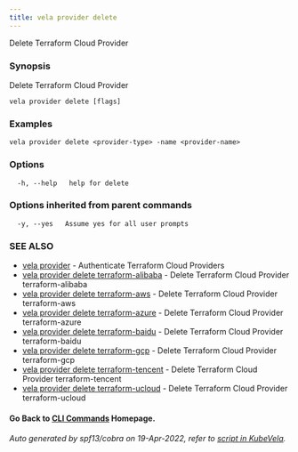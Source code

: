 ```yaml
---
title: vela provider delete
---
```


Delete Terraform Cloud Provider

### Synopsis

Delete Terraform Cloud Provider

```
vela provider delete [flags]
```

### Examples

```
vela provider delete <provider-type> -name <provider-name>
```

### Options

```
  -h, --help   help for delete
```

### Options inherited from parent commands

```
  -y, --yes   Assume yes for all user prompts
```

### SEE ALSO

* [vela provider](vela_provider)	 - Authenticate Terraform Cloud Providers
* [vela provider delete terraform-alibaba](vela_provider_delete_terraform-alibaba)	 - Delete Terraform Cloud Provider terraform-alibaba
* [vela provider delete terraform-aws](vela_provider_delete_terraform-aws)	 - Delete Terraform Cloud Provider terraform-aws
* [vela provider delete terraform-azure](vela_provider_delete_terraform-azure)	 - Delete Terraform Cloud Provider terraform-azure
* [vela provider delete terraform-baidu](vela_provider_delete_terraform-baidu)	 - Delete Terraform Cloud Provider terraform-baidu
* [vela provider delete terraform-gcp](vela_provider_delete_terraform-gcp)	 - Delete Terraform Cloud Provider terraform-gcp
* [vela provider delete terraform-tencent](vela_provider_delete_terraform-tencent)	 - Delete Terraform Cloud Provider terraform-tencent
* [vela provider delete terraform-ucloud](vela_provider_delete_terraform-ucloud)	 - Delete Terraform Cloud Provider terraform-ucloud

#### Go Back to [CLI Commands](vela) Homepage.


###### Auto generated by spf13/cobra on 19-Apr-2022, refer to [script in KubeVela](https://github.com/oam-dev/kubevela/tree/master/hack/docgen).
